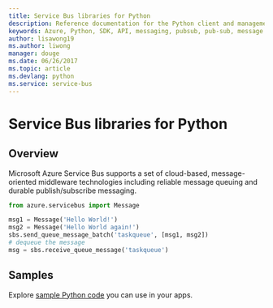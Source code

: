 ```yaml
---
title: Service Bus libraries for Python 
description: Reference documentation for the Python client and management libraries for Service Bus
keywords: Azure, Python, SDK, API, messaging, pubsub, pub-sub, message broker
author: lisawong19
ms.author: liwong
manager: douge
ms.date: 06/26/2017
ms.topic: article
ms.devlang: python
ms.service: service-bus
---
```


# Service Bus libraries for Python

## Overview

Microsoft Azure Service Bus supports a set of cloud-based, message-oriented middleware technologies including reliable message queuing and durable publish/subscribe messaging. 

```python
from azure.servicebus import Message

msg1 = Message('Hello World!')
msg2 = Message('Hello World again!')
sbs.send_queue_message_batch('taskqueue', [msg1, msg2])
# dequeue the message
msg = sbs.receive_queue_message('taskqueue')
```

## Samples

Explore [sample Python code](https://azure.microsoft.com/resources/samples/?platform=python) you can use in your apps.
